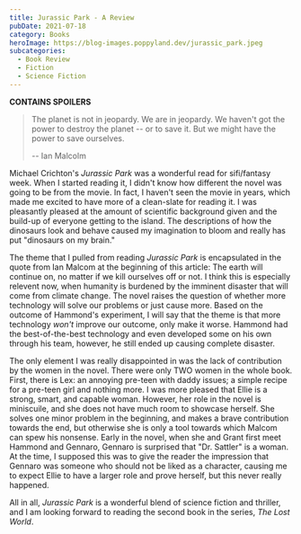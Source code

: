 ```yaml
---
title: Jurassic Park - A Review
pubDate: 2021-07-18
category: Books
heroImage: https://blog-images.poppyland.dev/jurassic_park.jpeg
subcategories:
  - Book Review
  - Fiction
  - Science Fiction
---
```


**CONTAINS SPOILERS**


> The planet is not in jeopardy. We are in jeopardy. We haven't got the power to destroy the planet -- or to save it. But we might have the power to save ourselves.
>
> -- Ian Malcolm

Michael Crichton's *Jurassic Park* was a wonderful read for sifi/fantasy week. When I started reading it, I didn't know how different the novel was going to be from the movie. In fact, I haven't seen the movie in years, which made me excited to have more of a clean-slate for reading it. I was pleasantly pleased at the amount of scientific background given and the build-up of everyone getting to the island. The descriptions of how the dinosaurs look and behave caused my imagination to bloom and really has put "dinosaurs on my brain."

The theme that I pulled from reading *Jurassic Park* is encapsulated in the quote from Ian Malcom at the beginning of this article: The earth will continue on, no matter if we kill ourselves off or not. I think this is especially relevent now, when humanity is burdened by the imminent disaster that will come from climate change. The novel raises the question of whether more technology will solve our problems or just cause more. Based on the outcome of Hammond's experiment, I will say that the theme is that more technology *won't* improve our outcome, only make it worse. Hammond had the best-of-the-best technology and even developed some on his own through his team, however, he still ended up causing complete disaster.

The only element I was really disappointed in was the lack of contribution by the women in the novel. There were only TWO women in the whole book. First, there is Lex: an annoying pre-teen with daddy issues; a simple recipe for a pre-teen girl and nothing more. I was more pleased that Ellie is a strong, smart, and capable woman. However, her role in the novel is miniscuile, and she does not have much room to showcase herself. She solves one minor problem in the beginning, and makes a brave contribution towards the end, but otherwise she is only a tool towards which Malcom can spew his nonsense. Early in the novel, when she and Grant first meet Hammond and Gennaro, Gennaro is surprised that "Dr. Sattler" is a woman. At the time, I supposed this was to give the reader the impression that Gennaro was someone who should not be liked as a character, causing me to expect Ellie to have a larger role and prove herself, but this never really happened.

All in all, *Jurassic Park* is a wonderful blend of science fiction and thriller, and I am looking forward to reading the second book in the series, *The Lost World*.